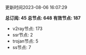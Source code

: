 更新时间2023-08-06 16:07:29

**总订阅: 45**
**总节点: 648**
**有效节点: 187**
- v2ray节点: 173
- ssr节点: 2
- trojan节点: 5
- ss节点: 7
